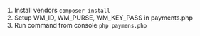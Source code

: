 1. Install vendors `composer install`
3. Setup WM_ID, WM_PURSE, WM_KEY_PASS in payments.php 
2. Run command from console `php paymens.php`
